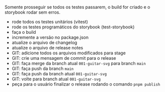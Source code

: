Somente prosseguir se todos os testes passarem, o build for criado e o storybook rodar sem erros.

- rode todos os testes unitários (vitest)
- rode os testes programáticos do storybook (test-storybook)
- faça o build
- incremente a versão no package.json
- atualize o arquivo de changelog
- atualize o arquivo de release notes
- GIT: adicione todos os arquivos modificados para stage
- GIT: crie uma mensagem de commit para o release
- GIT: faça merge da branch atual `001-guitar-svg` para branch `main`
- GIT: faça push da branch `main`
- GIT: faça push da branch atual `001-guitar-svg`
- GIT: volte para branch atual `001-guitar-svg`
- peça para o usuário finalizar o release rodando o comando `pnpm publish`
